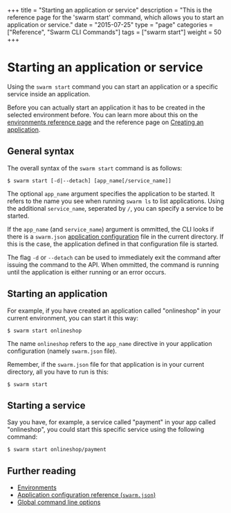 +++
title = "Starting an application or service"
description = "This is the reference page for the 'swarm start' command, which allows you to start an application or service."
date = "2015-07-25"
type = "page"
categories = ["Reference", "Swarm CLI Commands"]
tags = ["swarm start"]
weight = 50
+++

# Starting an application or service

Using the `swarm start` command you can start an application or a specific service inside an application.

Before you can actually start an application it has to be created in the selected environment before. You can learn more about this on the [environments reference page](/reference/cli/env/) and the reference page on [Creating an application](/reference/cli/create/).

## General syntax

The overall syntax of the `swarm start` command is as follows:

```nohighlight
$ swarm start [-d|--detach] [app_name[/service_name]]
```

The optional `app_name` argument specifies the application to be started. It refers to the name you see when running `swarm ls` to list applications. Using the additional `service_name`, seperated by `/`, you can specify a service to be started.

If the `app_name` (and `service_name`) argument is ommitted, the CLI looks if there is a `swarm.json` [application configuration](/reference/swarm-json/) file in the current directory. If this is the case, the application defined in that configuration file is started.

The flag `-d` or `--detach` can be used to immediately exit the command after issuing the command to the API. When ommitted, the command is running until the application is either running or an error occurs.

## Starting an application

For example, if you have created an application called "onlineshop" in your current environment, you can start it this way:

```nohighlight
$ swarm start onlineshop
```

The name `onlineshop` refers to the `app_name` directive in your application configuration (namely `swarm.json` file).

Remember, if the `swarm.json` file for that application is in your current directory, all you have to run is this:

```nohighlight
$ swarm start
```

## Starting a service

Say you have, for example, a service called "payment" in your app called "onlineshop", you could start this specific service using the following command:

```nohighlight
$ swarm start onlineshop/payment
```

## Further reading

* [Environments](/reference/cli/env/)
* [Application configuration reference (`swarm.json`)](/reference/swarm-json/)
* [Global command line options](/reference/cli/global-options/)
